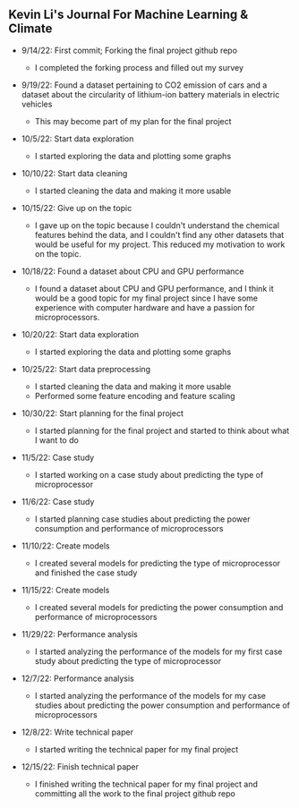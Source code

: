 ## Kevin Li's Journal For Machine Learning & Climate

* 9/14/22: First commit; Forking the final project github repo
    * I completed the forking process and filled out my survey

* 9/19/22: Found a dataset pertaining to CO2 emission of cars and a dataset about the circularity of lithium-ion battery materials in electric vehicles
    * This may become part of my plan for the final project

* 10/5/22: Start data exploration
    * I started exploring the data and plotting some graphs

* 10/10/22: Start data cleaning
    * I started cleaning the data and making it more usable

* 10/15/22: Give up on the topic
    * I gave up on the topic because I couldn't understand the chemical features behind the data, and I couldn't find any other datasets that would be useful for my project. This reduced my motivation to work on the topic.

* 10/18/22: Found a dataset about CPU and GPU performance
    * I found a dataset about CPU and GPU performance, and I think it would be a good topic for my final project since I have some experience with computer hardware and have a passion for microprocessors.

* 10/20/22: Start data exploration
    * I started exploring the data and plotting some graphs

* 10/25/22: Start data preprocessing
    * I started cleaning the data and making it more usable
    * Performed some feature encoding and feature scaling

* 10/30/22: Start planning for the final project
    * I started planning for the final project and started to think about what I want to do

* 11/5/22: Case study
    * I started working on a case study about predicting the type of microprocessor

* 11/6/22: Case study
    * I started planning case studies about predicting the power consumption and performance of microprocessors

* 11/10/22: Create models
    * I created several models for predicting the type of microprocessor and finished the case study

* 11/15/22: Create models
    * I created several models for predicting the power consumption and performance of microprocessors

* 11/29/22: Performance analysis
    * I started analyzing the performance of the models for my first case study about predicting the type of microprocessor

* 12/7/22: Performance analysis
    * I started analyzing the performance of the models for my case studies about predicting the power consumption and performance of microprocessors

* 12/8/22: Write technical paper
    * I started writing the technical paper for my final project

* 12/15/22: Finish technical paper
    * I finished writing the technical paper for my final project and committing all the work to the final project github repo
